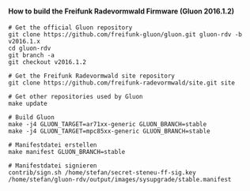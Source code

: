 #### How to build the Freifunk Radevormwald Firmware (Gluon 2016.1.2)
    
    # Get the official Gluon repository
    git clone https://github.com/freifunk-gluon/gluon.git gluon-rdv -b v2016.1.x
    cd gluon-rdv
    git branch -a
    git checkout v2016.1.2
    
    # Get the Freifunk Radevormwald site repository
    git clone https://github.com/freifunk-radevormwald/site.git site
    
    # Get other repositories used by Gluon
    make update
    
    # Build Gluon
    make -j4 GLUON_TARGET=ar71xx-generic GLUON_BRANCH=stable
    make -j4 GLUON_TARGET=mpc85xx-generic GLUON_BRANCH=stable
    
    # Manifestdatei erstellen
    make manifest GLUON_BRANCH=stable
    
    # Manifestdatei signieren
    contrib/sign.sh /home/stefan/secret-steneu-ff-sig.key /home/stefan/gluon-rdv/output/images/sysupgrade/stable.manifest
    
